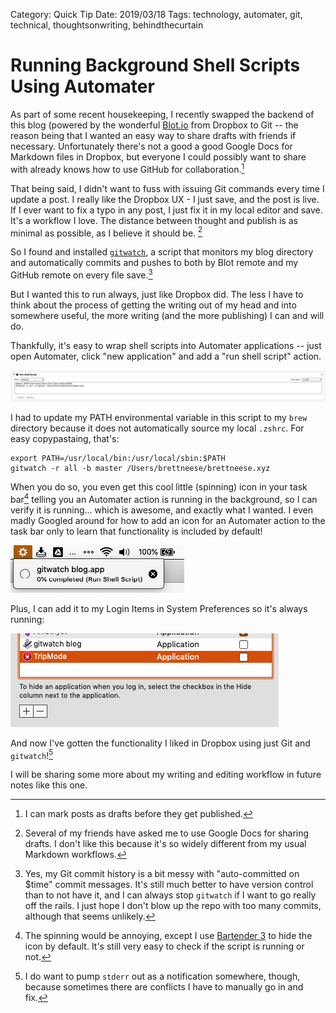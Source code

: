 Category: Quick Tip
Date: 2019/03/18
Tags: technology, automater, git, technical, thoughtsonwriting, behindthecurtain

# Running Background Shell Scripts Using Automater

As part of some recent housekeeping, I recently swapped the backend of this blog (powered by the wonderful [Blot.io](https://blot.io) from Dropbox to Git -- the reason being that I wanted an easy way to share drafts with friends if necessary. Unfortunately there's not a good a good Google Docs for Markdown files in Dropbox, but everyone I could possibly want to share with already knows how to use GitHub for collaboration.[^1]

That being said, I didn't want to fuss with issuing Git commands every time I update a post. I really like the Dropbox UX - I just save, and the post is live. If I ever want to fix a typo in any post, I just fix it in my local editor and save. It's a workflow I love. The distance between thought and publish is as minimal as possible, as I believe it should be. [^2]

So I found and installed [`gitwatch`](https://github.com/gitwatch/gitwatch), a script that monitors my blog directory and automatically commits and pushes to both by Blot remote and my GitHub remote on every file save.[^3]

But I wanted this to run always, just like Dropbox did. The less I have to think about the process of getting the writing out of my head and into somewhere useful, the more writing (and the more publishing) I can and will do. 

Thankfully, it's easy to wrap shell scripts into Automater applications -- just open Automater, click "new application" and add a "run shell script" action.

![](_images/1.png)

I had to update my PATH environmental variable in this script to my `brew` directory because it does not automatically source my local `.zshrc`. For easy copypastaing, that's:

```
export PATH=/usr/local/bin:/usr/local/sbin:$PATH
gitwatch -r all -b master /Users/brettneese/brettneese.xyz
```

When you do so, you even get this cool little (spinning) icon in your task bar[^4] telling you an Automater action is running in the background, so I can verify it is running... which is awesome, and exactly what I wanted. I even madly Googled around for how to add an icon for an Automater action to the task bar only to learn that functionality is included by default! 

![](_images/2.png)

Plus, I can add it to my Login Items in System Preferences so it's always running:

![](_images/3.png)

And now I've gotten the functionality I liked in Dropbox using just Git and `gitwatch`![^5] 

I will be sharing some more about my writing and editing workflow in future notes like this one. 

[^1]: I can mark posts as drafts before they get published.

[^2]: Several of my friends have asked me to use Google Docs for sharing drafts. I don't like this because it's so widely different from my usual Markdown workflows. 

[^3]: Yes, my Git commit history is a bit messy with "auto-committed on $time" commit messages. It's still much better to have version control than to not have it, and I can always stop `gitwatch` if I want to go really off the rails. I just hope I don't blow up the repo with too many commits, although that seems unlikely.

[^4]: The spinning would be annoying, except I use [Bartender 3](https://www.macbartender.com/) to hide the icon by default. It's still very easy to check if the script is running or not. 

[^5]: I do want to pump `stderr` out as a notification somewhere, though, because sometimes there are conflicts I have to manually go in and fix.
